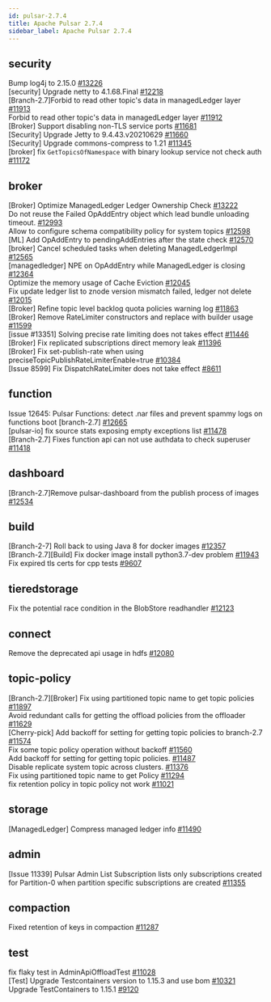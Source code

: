 ```yaml
---
id: pulsar-2.7.4
title: Apache Pulsar 2.7.4 
sidebar_label: Apache Pulsar 2.7.4 
---
```


## security
Bump log4j to 2.15.0 [#13226](https://github.com/apache/pulsar/pull/13226)  
[security] Upgrade netty to 4.1.68.Final [#12218](https://github.com/apache/pulsar/pull/12218)  
[Branch-2.7]Forbid to read other topic's data in managedLedger layer [#11913](https://github.com/apache/pulsar/pull/11913)  
Forbid to read other topic's data in managedLedger layer [#11912](https://github.com/apache/pulsar/pull/11912)  
[Broker] Support disabling non-TLS service ports [#11681](https://github.com/apache/pulsar/pull/11681)  
[Security] Upgrade Jetty to 9.4.43.v20210629 [#11660](https://github.com/apache/pulsar/pull/11660)  
[Security] Upgrade commons-compress to 1.21 [#11345](https://github.com/apache/pulsar/pull/11345)  
[broker] fix `GetTopicsOfNamespace` with binary lookup service not check auth [#11172](https://github.com/apache/pulsar/pull/11172)  

## broker
[Broker] Optimize ManagedLedger Ledger Ownership Check [#13222](https://github.com/apache/pulsar/pull/13222)  
Do not reuse the Failed OpAddEntry object which lead bundle unloading timeout. [#12993](https://github.com/apache/pulsar/pull/12993)  
Allow to configure schema compatibility policy for system topics [#12598](https://github.com/apache/pulsar/pull/12598)  
[ML] Add OpAddEntry to pendingAddEntries after the state check [#12570](https://github.com/apache/pulsar/pull/12570)  
[broker] Cancel scheduled tasks when deleting ManagedLedgerImpl [#12565](https://github.com/apache/pulsar/pull/12565)  
[managedledger] NPE on OpAddEntry while ManagedLedger is closing [#12364](https://github.com/apache/pulsar/pull/12364)  
Optimize the memory usage of Cache Eviction [#12045](https://github.com/apache/pulsar/pull/12045)  
Fix update ledger list to znode version mismatch failed, ledger not delete [#12015](https://github.com/apache/pulsar/pull/12015)  
[Broker] Refine topic level backlog quota policies warning log [#11863](https://github.com/apache/pulsar/pull/11863)  
[Broker] Remove RateLimiter constructors and replace with builder usage [#11599](https://github.com/apache/pulsar/pull/11599)  
[issue #13351] Solving precise rate limiting does not takes effect [#11446](https://github.com/apache/pulsar/pull/11446)  
[Broker] Fix replicated subscriptions direct memory leak [#11396](https://github.com/apache/pulsar/pull/11396)  
[Broker] Fix set-publish-rate when using preciseTopicPublishRateLimiterEnable=true [#10384](https://github.com/apache/pulsar/pull/10384)  
[Issue 8599] Fix DispatchRateLimiter does not take effect [#8611](https://github.com/apache/pulsar/pull/8611)  

## function
Issue 12645: Pulsar Functions: detect .nar files and prevent spammy logs on functions boot [branch-2.7] [#12665](https://github.com/apache/pulsar/pull/12665)  
[pulsar-io] fix source stats exposing empty exceptions list [#11478](https://github.com/apache/pulsar/pull/11478)  
[Branch-2.7] Fixes function api can not use authdata to check superuser [#11418](https://github.com/apache/pulsar/pull/11418)  

## dashboard
[Branch-2.7]Remove pulsar-dashboard from the publish process of images [#12534](https://github.com/apache/pulsar/pull/12534)  

## build
[Branch-2-7] Roll back to using Java 8 for docker images [#12357](https://github.com/apache/pulsar/pull/12357)  
[Branch-2.7][Build] Fix docker image install python3.7-dev problem [#11943](https://github.com/apache/pulsar/pull/11943)  
Fix expired tls certs for cpp tests [#9607](https://github.com/apache/pulsar/pull/9607)  

## tieredstorage
Fix the potential race condition in the BlobStore readhandler [#12123](https://github.com/apache/pulsar/pull/12123)  

## connect
Remove the deprecated api usage in hdfs [#12080](https://github.com/apache/pulsar/pull/12080)  

## topic-policy
[Branch-2.7][Broker] Fix using partitioned topic name to get topic policies [#11897](https://github.com/apache/pulsar/pull/11897)  
Avoid redundant calls for getting the offload policies from the offloader [#11629](https://github.com/apache/pulsar/pull/11629)  
[Cherry-pick] Add backoff for setting for getting topic policies to branch-2.7 [#11574](https://github.com/apache/pulsar/pull/11574)  
Fix some topic policy operation without backoff [#11560](https://github.com/apache/pulsar/pull/11560)  
Add backoff for setting for getting topic policies. [#11487](https://github.com/apache/pulsar/pull/11487)  
Disable replicate system topic across clusters. [#11376](https://github.com/apache/pulsar/pull/11376)  
Fix using partitioned topic name to get Policy [#11294](https://github.com/apache/pulsar/pull/11294)  
fix retention policy in topic policy not work [#11021](https://github.com/apache/pulsar/pull/11021)  

## storage
[ManagedLedger] Compress managed ledger info [#11490](https://github.com/apache/pulsar/pull/11490)  

## admin
[Issue 11339] Pulsar Admin List Subscription lists only subscriptions created for Partition-0 when partition specific subscriptions are created [#11355](https://github.com/apache/pulsar/pull/11355)  

## compaction
Fixed retention of keys in compaction [#11287](https://github.com/apache/pulsar/pull/11287)  

## test
fix flaky test in AdminApiOffloadTest [#11028](https://github.com/apache/pulsar/pull/11028)  
[Test] Upgrade Testcontainers version to 1.15.3 and use bom [#10321](https://github.com/apache/pulsar/pull/10321)  
Upgrade TestContainers to 1.15.1 [#9120](https://github.com/apache/pulsar/pull/9120)  

